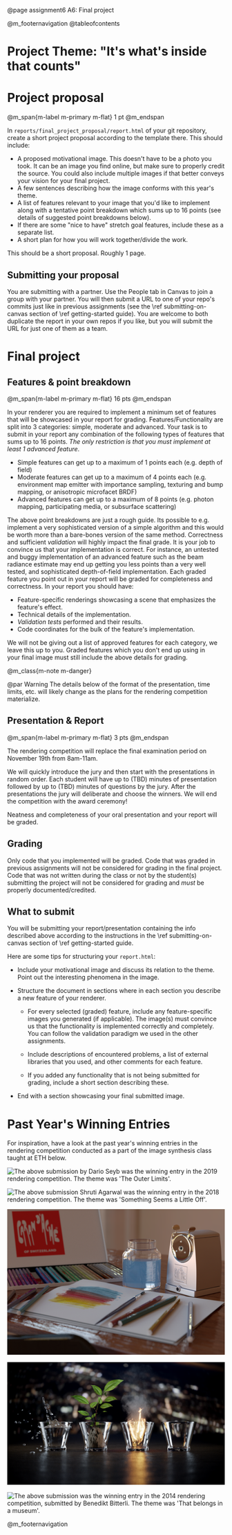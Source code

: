 @page assignment6 A6: Final project

@m_footernavigation
@tableofcontents

Project Theme: "It's what's inside that counts"
===============================================

Project proposal
================
@m_span{m-label m-primary m-flat} 1 pt @m_endspan

In `reports/final_project_proposal/report.html` of your git repository, create a short project proposal according to the template there. This should include:

* A proposed motivational image. This doesn't have to be a photo you took. It can be an image you find online, but make sure to properly credit the source. You could also include multiple images if that better conveys your vision for your final project.
* A few sentences describing how the image conforms with this year's theme.
* A list of features relevant to your image that you'd like to implement along with a tentative point breakdown which sums up to 16 points (see details of suggested point breakdowns below).
* If there are some "nice to have" stretch goal features, include these as a separate list.
* A short plan for how you will work together/divide the work.

This should be a short proposal. Roughly 1 page.


Submitting your proposal
------------------------

You are submitting with a partner. Use the People tab in Canvas to join a group with your partner. You will then submit a URL to one of your repo's commits just like in previous assignments (see the \ref submitting-on-canvas section of \ref getting-started guide). You are welcome to both duplicate the report in your own repos if you like, but you will submit the URL for just one of them as a team.


Final project
=============
Features & point breakdown
--------------------------
@m_span{m-label m-primary m-flat} 16 pts @m_endspan

In your renderer you are required to implement a minimum set of features that will be showcased in your report for grading. Features/Functionality are split into 3 categories: simple, moderate and advanced. Your task is to submit in your report any combination of the following types of features that sums up to 16 points. _The only restriction is that you must implement at least 1 advanced feature_.

* Simple features can get up to a maximum of 1 points each (e.g. depth of field) 
* Moderate features can get up to a maximum of 4 points each (e.g. environment map emitter with importance sampling, texturing and bump mapping, or anisotropic microfacet BRDF) 
* Advanced features can get up to a maximum of 8 points (e.g. photon mapping, participating media, or subsurface scattering) 

The above point breakdowns are just a rough guide. Its possible to e.g. implement a very sophisticated version of a simple algorithm and this would be worth more than a bare-bones version of the same method. Correctness and sufficient _validation_ will highly impact the final grade. It is your job to convince us that your implementation is correct. For instance, an untested and buggy implementation of an advanced feature such as the beam radiance estimate may end up getting you less points than a very well tested, and sophisticated depth-of-field implementation. Each graded feature you point out in your report will be graded for completeness and correctness. In your report you should have:

* Feature-specific renderings showcasing a scene that emphasizes the feature's effect. 
* Technical details of the implementation.
* _Validation tests_ performed and their results.
* Code coordinates for the bulk of the feature's implementation. 

We will not be giving out a list of approved features for each category, we leave this up to you. Graded features which you don't end up using in your final image must still include the above details for grading.


@m_class{m-note m-danger}

@par Warning
    The details below of the format of the presentation, time limits, etc. will likely change as the plans for the rendering competition materialize. 

Presentation & Report
---------------------
@m_span{m-label m-primary m-flat} 3 pts @m_endspan

The rendering competition will replace the final examination period on November 19th from 8am-11am.

We will quickly introduce the jury and then start with the presentations in random order. Each student will have up to (TBD) minutes of presentation followed by up to (TBD) minutes of questions by the jury. After the presentations the jury will deliberate and choose the winners. We will end the competition with the award ceremony!

Neatness and completeness of your oral presentation and your report will be graded.

Grading
-------

Only code that you implemented will be graded. Code that was graded in previous assignments will not be considered for grading in the final project. Code that was not written during the class or not by the student(s) submitting the project will not be considered for grading and _must_ be properly documented/credited.

What to submit
--------------

You will be submitting your report/presentation containing the info described above according to the instructions in the \ref submitting-on-canvas section of \ref getting-started guide.

Here are some tips for structuring your `report.html`:

* Include your motivational image and discuss its relation to the theme. Point out the interesting phenomena in the image.

* Structure the document in sections where in each section you describe a new feature of your renderer.
    
  * For every selected (graded) feature, include any feature-specific images you generated (if applicable). The image(s) must convince us that the functionality is implemented correctly and completely. You can follow the validation paradigm we used in the other assignments.

  * Include descriptions of encountered problems, a list of external libraries that you used, and other comments for each feature.

  * If you added any functionality that is not being submitted for grading, include a short section describing these.

* End with a section showcasing your final submitted image.

Past Year's Winning Entries
===========================

For inspiration, have a look at the past year's winning entries in the rendering competition conducted as a part of the image synthesis class taught at ETH below.

![The above submission by Dario Seyb was the winning entry in the 2019 rendering competition. The theme was 'The Outer Limits'.](images/dario_seyb_2019.png)

![The above submission Shruti Agarwal was the winning entry in the 2018 rendering competition. The theme was 'Something Seems a Little Off'.](images/shruti_agarwal_2018.png)

![The above submission was the winning entry in the 2015 rendering competition, submitted by Tizian Zeltner. The theme was 'Made in Switzerland'.](images/tizian_zeltner_2015.png)

![The above submission was the winning entry in the 2015 computer graphics rendering competition, submitted by Simon Kallweit. The theme was 'Classical Elements'.](images/simon_kallweit_2015.png)

![The above submission was the winning entry in the 2014 rendering competition, submitted by Benedikt Bitterli. The theme was 'That belongs in a museum'.](images/benedikt_bitterli_2014.png)

@m_footernavigation
